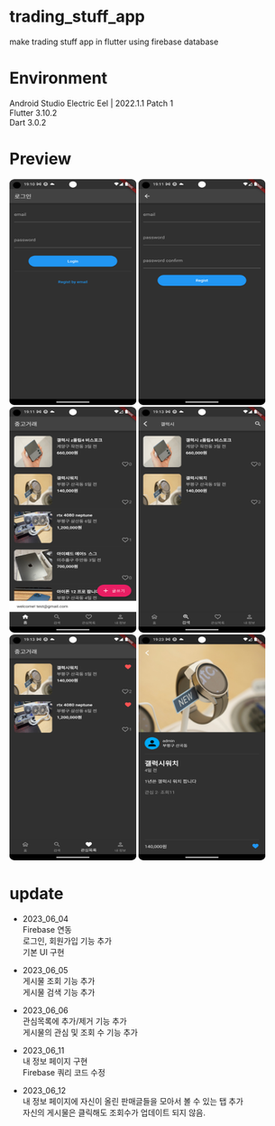 # trading_stuff_app
make trading stuff app in flutter using firebase database

# Environment
Android Studio Electric Eel | 2022.1.1 Patch 1 <br>
Flutter 3.10.2 <br>
Dart 3.0.2 <br>

# Preview
<p align="left"><img src="shop_app_01.png" width="225" height="400"/>
<img src="shop_app_02.png" width="225" height="400"/>
<img src="shop_app_03.png" width="225" height="400"/>
<img src="shop_app_04.png" width="225" height="400"/>
<img src="shop_app_05.png" width="225" height="400"/>
<img src="shop_app_06.png" width="225" height="400"/></p>

# update
* 2023_06_04 <br>
Firebase 연동 <br>
로그인, 회원가입 기능 추가 <br>
기본 UI 구현 <br>

* 2023_06_05 <br>
게시물 조회 기능 추가 <br>
게시물 검색 기능 추가 <br>

* 2023_06_06 <br>
관심목록에 추가/제거 기능 추가<br>
게시물의 관심 및 조회 수 기능 추가 <br>

* 2023_06_11 <br>
내 정보 페이지 구현 <br>
Firebase 쿼리 코드 수정 <br>

* 2023_06_12 <br>
내 정보 페이지에 자신이 올린 판매글들을 모아서 볼 수 있는 탭 추가<br>
자신의 게시물은 클릭해도 조회수가 업데이트 되지 않음.
